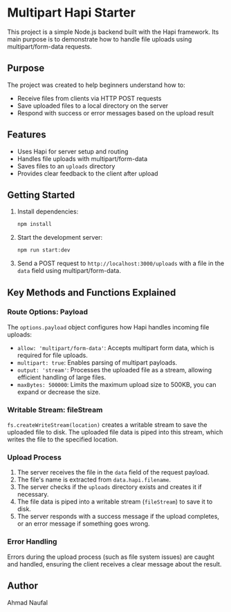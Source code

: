 # Multipart Hapi Starter

This project is a simple Node.js backend built with the Hapi framework. Its main purpose is to demonstrate how to handle file uploads using multipart/form-data requests.

## Purpose

The project was created to help beginners understand how to:
- Receive files from clients via HTTP POST requests
- Save uploaded files to a local directory on the server
- Respond with success or error messages based on the upload result

## Features

- Uses Hapi for server setup and routing
- Handles file uploads with multipart/form-data
- Saves files to an `uploads` directory
- Provides clear feedback to the client after upload

## Getting Started

1. Install dependencies:
	```bash
	npm install
	```
2. Start the development server:
	```bash
	npm run start:dev
	```
3. Send a POST request to `http://localhost:3000/uploads` with a file in the `data` field using multipart/form-data.

## Key Methods and Functions Explained

### Route Options: Payload
The `options.payload` object configures how Hapi handles incoming file uploads:
- `allow: 'multipart/form-data'`: Accepts multipart form data, which is required for file uploads.
- `multipart: true`: Enables parsing of multipart payloads.
- `output: 'stream'`: Processes the uploaded file as a stream, allowing efficient handling of large files.
- `maxBytes: 500000`: Limits the maximum upload size to 500KB, you can expand or decrease the size.

### Writable Stream: fileStream
`fs.createWriteStream(location)` creates a writable stream to save the uploaded file to disk. The uploaded file data is piped into this stream, which writes the file to the specified location.

### Upload Process
1. The server receives the file in the `data` field of the request payload.
2. The file's name is extracted from `data.hapi.filename`.
3. The server checks if the `uploads` directory exists and creates it if necessary.
4. The file data is piped into a writable stream (`fileStream`) to save it to disk.
5. The server responds with a success message if the upload completes, or an error message if something goes wrong.

### Error Handling
Errors during the upload process (such as file system issues) are caught and handled, ensuring the client receives a clear message about the result.

## Author

Ahmad Naufal
